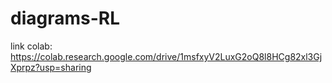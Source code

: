 # diagrams-RL

link colab:
https://colab.research.google.com/drive/1msfxyV2LuxG2oQ8l8HCg82xl3GjXprpz?usp=sharing
